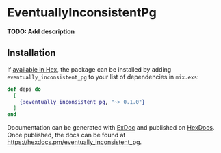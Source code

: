 # EventuallyInconsistentPg

**TODO: Add description**

## Installation

If [available in Hex](https://hex.pm/docs/publish), the package can be installed
by adding `eventually_inconsistent_pg` to your list of dependencies in `mix.exs`:

```elixir
def deps do
  [
    {:eventually_inconsistent_pg, "~> 0.1.0"}
  ]
end
```

Documentation can be generated with [ExDoc](https://github.com/elixir-lang/ex_doc)
and published on [HexDocs](https://hexdocs.pm). Once published, the docs can
be found at <https://hexdocs.pm/eventually_inconsistent_pg>.


